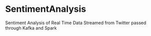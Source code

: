 # SentimentAnalysis
Sentiment Analysis of Real Time Data Streamed from Twitter passed through Kafka and Spark
